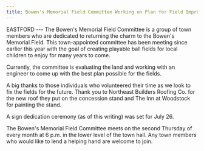 ```yaml
---
title: Bowen's Memorial Field Committee Working on Plan for Field Improvements
---
```


EASTFORD --- The Bowen's Memorial Field Committee is a group of town
members who are dedicated to returning the charm to the Bowen's Memorial
Field. This town-appointed committee has been meeting since earlier this
year with the goal of creating playable ball fields for local children
to enjoy for many years to come.

Currently, the committee is evaluating the land and working with an
engineer to come up with the best plan possible for the fields.

A big thanks to those individuals who volunteered their time as we look
to fix the fields for the future. Thank you to Northeast Builders
Roofing Co. for the new roof they put on the concession stand and The
Inn at Woodstock for painting the stand.

A sign dedication ceremony (as of this writing) was set for July 26.

The Bowen's Memorial Field Committee meets on the second Thursday of
every month at 6 p.m. in the lower level of the town hall. Any town
members who would like to lend a helping hand are welcome to join.
